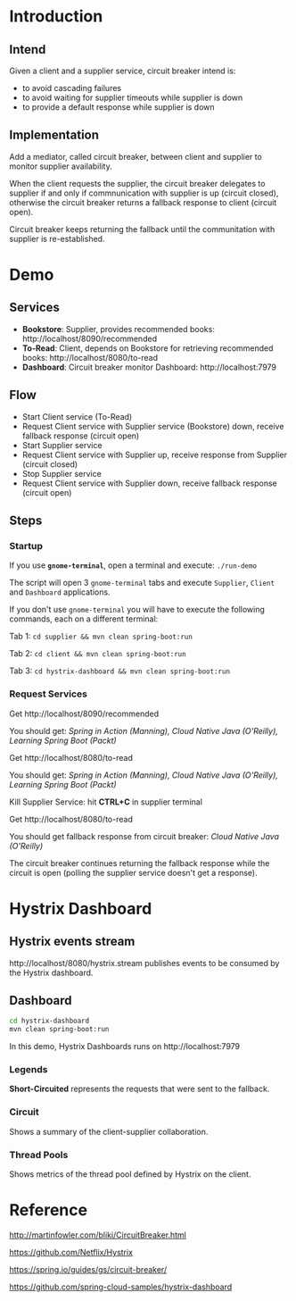 # Introduction

## Intend

Given a client and a supplier service, circuit breaker intend is:

- to avoid cascading failures
- to avoid waiting for supplier timeouts while supplier is down
- to provide a default response while supplier is down

## Implementation

Add a mediator, called circuit breaker, between client and supplier to monitor supplier availability.

When the client requests the supplier, the circuit breaker delegates to supplier if and only if commnunication with supplier is up (circuit closed), otherwise the circuit breaker returns a fallback response to client (circuit open).

Circuit breaker keeps returning the fallback until the communitation with supplier is re-established.

# Demo

## Services

- **Bookstore**: Supplier, provides recommended books: http://localhost/8090/recommended
- **To-Read**: Client, depends on Bookstore for retrieving recommended books: http://localhost/8080/to-read
- **Dashboard**: Circuit breaker monitor Dashboard: http://localhost:7979

## Flow

- Start Client service (To-Read)
- Request Client service with Supplier service (Bookstore) down, receive fallback response (circuit open)
- Start Supplier service
- Request Client service with Supplier up, receive response from Supplier (circuit closed)
- Stop Supplier service
- Request Client service with Supplier down, receive fallback response (circuit open)

## Steps

### Startup

If you use **```gnome-terminal```**, open a terminal and execute: ```./run-demo```

The script will open 3 ```gnome-terminal``` tabs and execute ```Supplier```, ```Client``` and ```Dashboard``` applications.

If you don't use ```gnome-terminal``` you will have to execute the following commands, each on a different terminal:

Tab 1: ```cd supplier && mvn clean spring-boot:run```

Tab 2: ```cd client && mvn clean spring-boot:run```

Tab 3: ```cd hystrix-dashboard && mvn clean spring-boot:run```

### Request Services

Get http://localhost/8090/recommended

You should get: *Spring in Action (Manning), Cloud Native Java (O'Reilly), Learning Spring Boot (Packt)*

Get http://localhost/8080/to-read

You should get: *Spring in Action (Manning), Cloud Native Java (O'Reilly), Learning Spring Boot (Packt)*

Kill Supplier Service: hit **CTRL+C** in supplier terminal

Get http://localhost/8080/to-read

You should get fallback response from circuit breaker: *Cloud Native Java (O'Reilly)*

The circuit breaker continues returning the fallback response while the circuit is open (polling the supplier service doesn't get a response).

# Hystrix Dashboard

## Hystrix events stream

http://localhost/8080/hystrix.stream publishes events to be consumed by the Hystrix dashboard.

## Dashboard

```bash
cd hystrix-dashboard
mvn clean spring-boot:run
```

In this demo, Hystrix Dashboards runs on http://localhost:7979

### Legends

**Short-Circuited** represents the requests that were sent to the fallback.

### Circuit

Shows a summary of the client-supplier collaboration.

### Thread Pools

Shows metrics of the thread pool defined by Hystrix on the client.

# Reference

http://martinfowler.com/bliki/CircuitBreaker.html

https://github.com/Netflix/Hystrix

https://spring.io/guides/gs/circuit-breaker/

https://github.com/spring-cloud-samples/hystrix-dashboard
